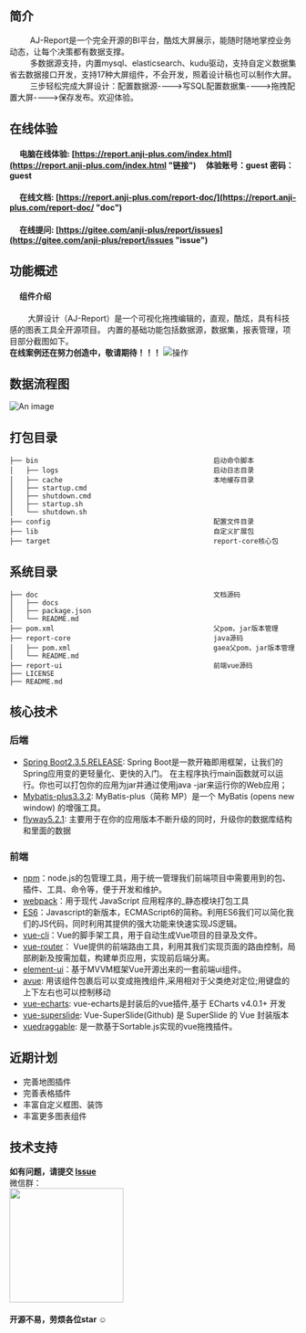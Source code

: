 ## 简介
&emsp;  &emsp;  AJ-Report是一个完全开源的BI平台，酷炫大屏展示，能随时随地掌控业务动态，让每个决策都有数据支撑。<br>
&emsp;  &emsp;  多数据源支持，内置mysql、elasticsearch、kudu驱动，支持自定义数据集省去数据接口开发，支持17种大屏组件，不会开发，照着设计稿也可以制作大屏。<br>
&emsp;  &emsp;  三步轻松完成大屏设计：配置数据源---->写SQL配置数据集---->拖拽配置大屏---->保存发布。欢迎体验。
## 在线体验
#### &emsp;  电脑在线体验: [https://report.anji-plus.com/index.html](https://report.anji-plus.com/index.html "链接")  &emsp;体验账号：guest  密码：guest
#### &emsp;  在线文档: [https://report.anji-plus.com/report-doc/](https://report.anji-plus.com/report-doc/ "doc")<br>
#### &emsp;  在线提问: [https://gitee.com/anji-plus/report/issues](https://gitee.com/anji-plus/report/issues "issue")

## 功能概述
#### &emsp;  组件介绍
&emsp;&emsp; 大屏设计（AJ-Report）是一个可视化拖拽编辑的，直观，酷炫，具有科技感的图表工具全开源项目。
内置的基础功能包括数据源，数据集，报表管理，项目部分截图如下。<br>
**在线案例还在努力创造中，敬请期待！！！**
![操作](https://images.gitee.com/uploads/images/2021/0703/094742_c0243f70_1728982.gif "2021-07-03_09-43-50.gif")

## 数据流程图
![An image](https://images.gitee.com/uploads/images/2021/0630/160451_31bb9052_1728982.png)

## 打包目录
```
├── bin                                           启动命令脚本
│   ├── logs                                      启动日志目录
│   ├── cache                                     本地缓存目录
│   ├── startup.cmd
│   ├── shutdown.cmd
│   ├── startup.sh
│   └── shutdown.sh
├── config                                        配置文件目录
├── lib                                           自定义扩展包
├── target                                        report-core核心包
```

## 系统目录
```
├── doc                                           文档源码
│   ├── docs
│   ├── package.json
│   └── README.md
├── pom.xml                                       父pom，jar版本管理
├── report-core                                   java源码
│   ├── pom.xml                                   gaea父pom，jar版本管理
│   └── README.md
├── report-ui                                     前端vue源码
├── LICENSE
├── README.md
```

## 核心技术
### 后端
- [Spring Boot2.3.5.RELEASE](https://spring.io/projects/spring-boot/): Spring Boot是一款开箱即用框架，让我们的Spring应用变的更轻量化、更快的入门。 在主程序执行main函数就可以运行。你也可以打包你的应用为jar并通过使用java -jar来运行你的Web应用；
- [Mybatis-plus3.3.2](https://mp.baomidou.com/): MyBatis-plus（简称 MP）是一个 MyBatis (opens new window) 的增强工具。
- [flyway5.2.1](https://flywaydb.org/): 主要用于在你的应用版本不断升级的同时，升级你的数据库结构和里面的数据
### 前端
- [npm](https://www.npmjs.com/)：node.js的包管理工具，用于统一管理我们前端项目中需要用到的包、插件、工具、命令等，便于开发和维护。
- [webpack](https://webpack.docschina.org/)：用于现代 JavaScript 应用程序的_静态模块打包工具
- [ES6](https://es6.ruanyifeng.com/)：Javascript的新版本，ECMAScript6的简称。利用ES6我们可以简化我们的JS代码，同时利用其提供的强大功能来快速实现JS逻辑。
- [vue-cli](https://cli.vuejs.org/)：Vue的脚手架工具，用于自动生成Vue项目的目录及文件。
- [vue-router](https://router.vuejs.org/)： Vue提供的前端路由工具，利用其我们实现页面的路由控制，局部刷新及按需加载，构建单页应用，实现前后端分离。
- [element-ui](https://element.eleme.cn/#/zh-CN)：基于MVVM框架Vue开源出来的一套前端ui组件。
- [avue](https://www.avuejs.com/): 用该组件包裹后可以变成拖拽组件,采用相对于父类绝对定位;用键盘的上下左右也可以控制移动
- [vue-echarts](https://www.npmjs.com/package/vue-echarts/): vue-echarts是封装后的vue插件,基于 ECharts v4.0.1+ 开发
- [vue-superslide](https://www.npmjs.com/package/vue-super-slider/): Vue-SuperSlide(Github) 是 SuperSlide 的 Vue 封装版本
- [vuedraggable](https://github.com/SortableJS/Vue.Draggable/): 是一款基于Sortable.js实现的vue拖拽插件。

## 近期计划
-   完善地图插件
-   完善表格插件
-   丰富自定义框图、装饰
-   丰富更多图表组件

## 技术支持
**如有问题，请提交 [Issue](https://gitee.com/anji-plus/report/issues) <br>**
微信群：<br>
<img src="https://images.gitee.com/uploads/images/2021/0707/154657_c27241c3_1728982.jpeg" width = "200" height = "200" align=left/>
#### 开源不易，劳烦各位star ☺



